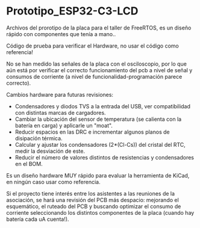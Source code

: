 # Prototipo_ESP32-C3-LCD
Archivos del prorotipo de la placa para el taller de FreeRTOS, es un diseño rápido con componentes que tenía a mano.. 

Código de prueba para verificar el Hardware, no usar el código como referencia!

No se han medido las señales de la placa con el osciloscopio, por lo que aún está por verificar el correcto funcionamiento del pcb a nivel de señal y consumos de corriente (a nivel de funcionalidad-programación parece correcto).

Cambios hardware para futuras revisiones:
- Condensadores y diodos TVS a la entrada del USB, ver compatibilidad con distintas marcas de cargadores.
- Cambiar la ubicación del sensor de temperatura (se calienta con la batería en carga) y aplicarle un "moat".
- Reducir espacios en las DRC e incrementar algunos planos de disipación térmica.
- Calcular y ajustar los condensadores (2*(Cl-Cs)) del cristal del RTC, medir la desviación de este.
- Reducir el número de valores distintos de resistencias y condensadores en el BOM.

Es un diseño hardware MUY rápido para evaluar la herramienta de KiCad, en ningún caso usar como referencia. 

Si el proyecto tiene interés entre los asistentes a las reuniones de la asociación, se hará una revisión del PCB más despacio: mejorando el esquemático, el ruteado del PCB y buscando optimizar el consumo de corriente seleccionando los distintos componentes de la placa (cuando hay batería cada uA cuenta!).
